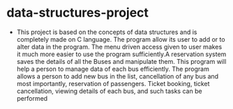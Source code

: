 # data-structures-project
- This project is based on the concepts of data structures and is completely made on C language. The program allow its user to add or to alter data in the program. The menu driven access given to user makes it much more easier  to use the program sufficiently.A reservation system saves the details of all the Buses and manipulate them. This program will help a person to manage data of each bus efficiently. The program allows a person to add new bus in the list, cancellation of any bus and most importantly, reservation of passengers. Ticket booking, ticket cancellation, viewing details of each bus, and such tasks can be performed

